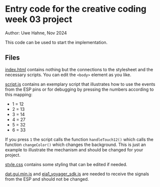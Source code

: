 # Entry code for the creative coding week 03 project

Author: Uwe Hahne, Nov 2024

This code can be used to start the implementation.

## Files

[index.html](index.html) contains nothing but the connections to the stylesheet and the necessary scripts. You can edit the `<body>` element as you like.

[script.js](script.js) contains an exemplary script that illustrates how to use the events from the ESP pins or for debugging by pressing the numbers according to this mapping:
 - 1 = 12
 - 2 = 13
 - 3 = 14
 - 4 = 27
 - 5 = 32
 - 6 = 33

If you press `1` the script calls the function `handleTouch12()` which calls the function `changeColor()` which changes the background. This is just an example to illustrate the mechanism and should be changed for your project.

[style.css](style.css) contains some styling that can be edited if needed.

[dat.gui.min.js](./libraries/dat.gui.min.js) and [eia1_voyager_sdk.js](./libraries/eia1_voyager_sdk.js) are needed to receive the signals from the ESP and should not be changed.